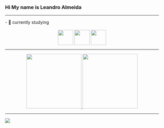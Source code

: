 ### Hi My name is Leandro Almeida
<hr>
- 🌱 currently studying
<div style="display: inline_block" align="center"><br>
  <img align="center" heigth="50" width="50" atl="icon-html" src="https://cdn.jsdelivr.net/gh/devicons/devicon/icons/html5/html5-original-wordmark.svg" />
  <img align="center" heigth="50" width="50" src="https://cdn.jsdelivr.net/gh/devicons/devicon/icons/javascript/javascript-original.svg" />
  <img align="center" heigth="50" width="50" src="https://cdn.jsdelivr.net/gh/devicons/devicon/icons/css3/css3-original-wordmark.svg" />
</div>
<hr>

<div align="center">
  <a href="https://github.com/almeidaleandro28">
  <img height="180em" src="https://github-readme-stats.vercel.app/api?username=almeidaleandro28&show_icons=true&theme=chartreuse-dark&include_all_commits=true&count_private=true"/>
  <img height="180em" src="https://github-readme-stats.vercel.app/api/top-langs/?username=almeidaleandro28&layout=compact&langs_count=7&theme=chartreuse-dark"/>
</div>
  <hr>

  
<div>
   <a href="https://www.linkedin.com/in/leandro-almeida-silva/" target="_blank"><img src="https://img.shields.io/badge/-LinkedIn-%230077B5?style=for-the-badge&logo=linkedin&logoColor=white" target="_blank"></a> 
</div>
